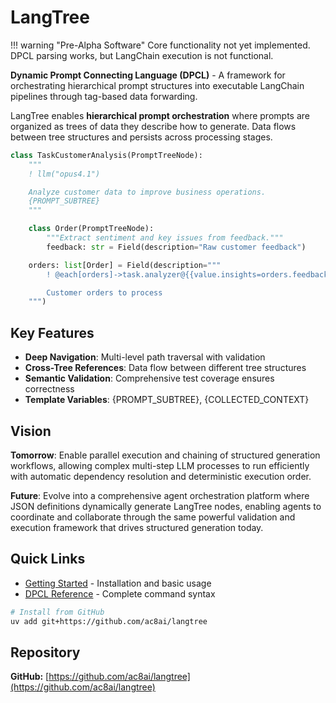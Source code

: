 # LangTree

!!! warning "Pre-Alpha Software"
    Core functionality not yet implemented. DPCL parsing works, but LangChain execution is not functional.

**Dynamic Prompt Connecting Language (DPCL)** - A framework for orchestrating hierarchical prompt structures into executable LangChain pipelines through tag-based data forwarding.

LangTree enables **hierarchical prompt orchestration** where prompts are organized as trees of data they describe how to generate. Data flows between tree structures and persists across processing stages.

```python
class TaskCustomerAnalysis(PromptTreeNode):
    """
    ! llm("opus4.1")

    Analyze customer data to improve business operations.
    {PROMPT_SUBTREE}
    """

    class Order(PromptTreeNode):
        """Extract sentiment and key issues from feedback."""
        feedback: str = Field(description="Raw customer feedback")

    orders: list[Order] = Field(description="""
        ! @each[orders]->task.analyzer@{{value.insights=orders.feedback}}*

        Customer orders to process
    """)
```

## Key Features

- **Deep Navigation**: Multi-level path traversal with validation
- **Cross-Tree References**: Data flow between different tree structures
- **Semantic Validation**: Comprehensive test coverage ensures correctness
- **Template Variables**: {PROMPT_SUBTREE}, {COLLECTED_CONTEXT}

## Vision

**Tomorrow**: Enable parallel execution and chaining of structured generation workflows, allowing complex multi-step LLM processes to run efficiently with automatic dependency resolution and deterministic execution order.

**Future**: Evolve into a comprehensive agent orchestration platform where JSON definitions dynamically generate LangTree nodes, enabling agents to coordinate and collaborate through the same powerful validation and execution framework that drives structured generation today.

## Quick Links

- [Getting Started](getting-started.md) - Installation and basic usage
- [DPCL Reference](dpcl-reference.md) - Complete command syntax

```bash
# Install from GitHub
uv add git+https://github.com/ac8ai/langtree
```

## Repository

**GitHub:** [https://github.com/ac8ai/langtree](https://github.com/ac8ai/langtree)